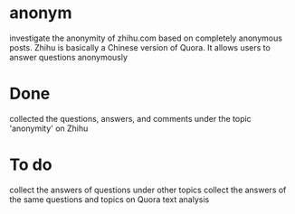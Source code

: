 # anonym
investigate the anonymity of zhihu.com based on completely anonymous posts.
Zhihu is basically a Chinese version of Quora. It allows users to answer questions anonymously  

# Done
collected the questions, answers, and comments under the topic 'anonymity' on Zhihu

# To do
collect the answers of questions under other topics
collect the answers of the same questions and topics on Quora
text analysis

